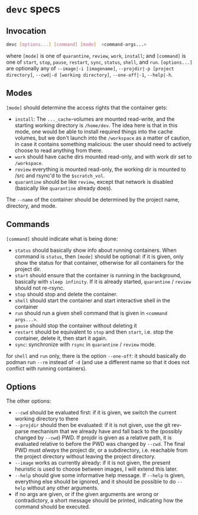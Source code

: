 # `devc` specs

## Invocation

```sh
devc [options...] [command] [mode]  <command-args...>
```

where `[mode]` is one of `quarantine`, `review`, `work`, `install`; and `[command]` is one of `start`, `stop`, `pause`, `restart`, `sync`, `status`, `shell`, and `run`. `[options...]` are optionally any of `--image|-i [imagename]`, `--projdir|-p [project directory]`, `--cwd|-d [working directory]`, `--one-off|-1`, `--help|-h`.

## Modes

`[mode]` should determine the access rights that the container gets:

- `install`: The `..._cache`-volumes are mounted read-write, and the starting working directory is `/home/dev`. The idea here is that in this mode, one would be able to install required things into the cache volumes, but we don't launch into the `/workspace` as a matter of caution, in case it contains something malicious: the user should need to actively choose to read anything from there.
- `work` should have cache dirs mounted read-only, and with work dir set to `/workspace`.
- `review` everything is mounted read-only, the working dir is mounted to /src and rsync'd to the `$scratch_vol`.
- `quarantine` should be like `review`, except that network is disabled (basically like `quarantine` already does).

The `--name` of the container should be determined by the project name, directory, and mode.

## Commands

`[command]` should indicate what is being done:

- `status` should basically show info about running containers. When command is `status`, then `[mode]` should be optional: if it is given, only show the status for that container, otherwise for all containers for the project dir.
- `start` should ensure that the container is running in the background, basically with `sleep infinity`. If it is already started, `quarantine` / `review` should not re-rsync.
- `stop` should stop and delete the container.
- `shell` should start the container and start interactive shell in the container
- `run` should run a given shell command that is given in `<command args...>`.
- `pause` should stop the container without deleting it
- `restart` should be equivalent to `stop` and then `start`, i.e. stop the container, delete it, then start it again.
- `sync`: synchronize with `rsync` in `quarantine` / `review` mode.

for `shell` and `run` only, there is the option `--one-off`: it should basically do podman run `--rm` instead of `-d` (and use a different name so that it does not conflict with running containers).

## Options

The other options:

- `--cwd` should be evaluated first: if it is given, we switch the current working directory to there
- `--projdir` should then be evaluated: if it is not given, use the git rev-parse mechanism that we already have and fall back to the (possibly changed by `--cwd`) PWD. If projdir is given as a relative path, it is evaluated relative to before the PWD was changed by `--cwd`. The final PWD must *always* the project dir, or a subdirectory, i.e. reachable from the project directory without leaving the project directory.
- `--image` works as currently already: if it is not given, the present heuristic is used to choose between images, I will extend this later.
- `--help` should give some informative help message. If `--help` is given, everything else should be ignored, and it should be possible to do `--help` without any other arguments.
- if no args are given, or if the given arguments are wrong or contradictory, a short message should be printed, indicating how the command should be executed.
